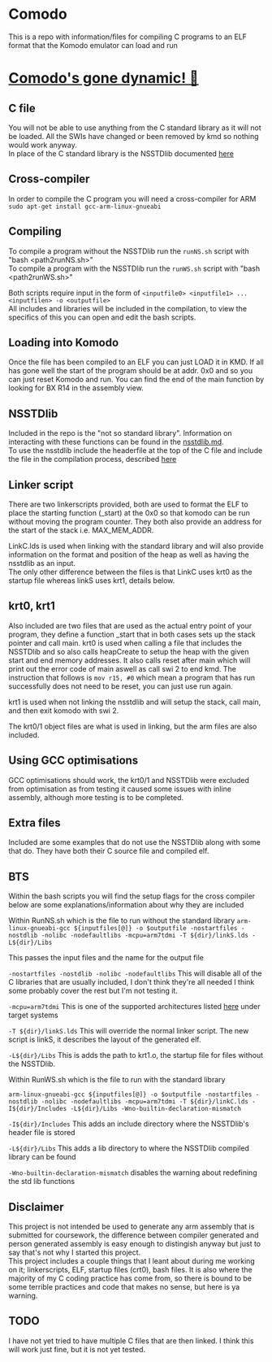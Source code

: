 # Comodo
This is a repo with information/files for compiling C programs to an ELF format that the Komodo emulator can load and run

# [Comodo's gone dynamic! 🥳](./NSSTDLib.md#Dynamic-memory-allocation)

## C file
You will not be able to use anything from the C standard library as it will not be loaded. All the SWIs have changed or been removed by kmd so nothing would work anyway.  
In place of the C standard library is the NSSTDlib documented [here](NSSTDLib.md)

## Cross-compiler
In order to compile the C program you will need a cross-compiler for ARM  
`sudo apt-get install gcc-arm-linux-gnueabi`

## Compiling
To compile a program without the NSSTDlib run the `runNS.sh` script with "bash <path2runNS.sh>"  
To compile a program with the NSSTDlib run the `runWS.sh` script with "bash <path2runWS.sh>" 

Both scripts require input in the form of `<inputfile0> <inputfile1> ... <inputfilen> -o <outputfile>`  
All includes and libraries will be included in the compilation, to view the specifics of this you can open and edit the bash scripts.

## Loading into Komodo
Once the file has been compiled to an ELF you can just LOAD it in KMD.
If all has gone well the start of the program should be at addr. 0x0 and so you can just reset Komodo and run. You can find the end of the main function by looking for BX R14 in the assembly view.  

## NSSTDlib
Included in the repo is the "not so standard library". 
Information on interacting with these functions can be found in the [nsstdlib.md](NSSTDLib.md).  
To use the nsstdlib include the headerfile at the top of the C file and include the file in the compilation process, described [here](#Compiling)

## Linker script
There are two linkerscripts provided, both are used to format the ELF to place the starting function (_start) at the 0x0 so that komodo can be run without moving the program counter. They both also provide an address for the start of the stack i.e. MAX_MEM_ADDR.

LinkC.lds is used when linking with the standard library and will also provide information on the format and position of the heap as well as having the nsstdlib as an input.  
The only other difference between the files is that LinkC uses krt0 as the startup file whereas linkS uses krt1, details below.

## krt0, krt1
Also included are two files that are used as the actual entry point of your program, they define a function _start that in both cases sets up the stack pointer and call main. krt0 is used when calling a file that includes the NSSTDlib and so also calls heapCreate to setup the heap with the given start and end memory addresses. It also calls reset after main which will print out the error code of main aswell as call swi 2 to end kmd. The instruction that follows is `mov r15, #0` which mean a program that has run successfully does not need to be reset, you can just use run again.

krt1 is used when not linking the nsstdlib and will setup the stack, call main, and then exit komodo with swi 2.  

The krt0/1 object files are what is used in linking, but the arm files are also included.  

## Using GCC optimisations
GCC optimisations should work, the krt0/1 and NSSTDlib were excluded from optimisation as from testing it caused some issues with inline assembly, although more testing is to be completed.

## Extra files
Included are some examples that do not use the NSSTDlib along with some that do. They have both their C source file and compiled elf.

## BTS
Within the bash scripts you will find the setup flags for the cross compiler below are some explanations/information about why they are included  

Within RunNS.sh which is the file to run without the standard library
`arm-linux-gnueabi-gcc ${inputfiles[@]} -o $outputfile -nostartfiles -nostdlib -nolibc -nodefaultlibs -mcpu=arm7tdmi -T ${dir}/linkS.lds -L${dir}/Libs`
 
This passes the input files and the name for the output file  

`-nostartfiles -nostdlib -nolibc -nodefaultlibs` This will disable all of the C libraries that are usually included, I don't think they're all needed I think some probably cover the rest but I'm not testing it.

`-mcpu=arm7tdmi` This is one of the supported architectures listed [here](https://studentnet.cs.manchester.ac.uk/resources/software/komodo/) under target systems

`-T ${dir}/linkS.lds` This will override the normal linker script. The new script is linkS, it describes the layout of the generated elf.

`-L${dir}/Libs` This is adds the path to krt1.o, the startup file for files without the NSSTDlib.

Within RunWS.sh which is the file to run with the standard library

`arm-linux-gnueabi-gcc ${inputfiles[@]} -o $outputfile -nostartfiles -nostdlib -nolibc -nodefaultlibs -mcpu=arm7tdmi -T ${dir}/linkC.lds -I${dir}/Includes -L${dir}/Libs -Wno-builtin-declaration-mismatch`

`-I${dir}/Includes` This adds an include directory where the NSSTDlib's header file is stored

`-L${dir}/Libs` This adds a lib directory to where the NSSTDlib compiled library can be found

`-Wno-builtin-declaration-mismatch` disables the warning about redefining the std lib functions

## Disclaimer
This project is not intended be used to generate any arm assembly that is submitted for coursework, the difference between compiler generated and person generated assembly is easy enough to distingish anyway but just to say that's not why I started this project.  
This project includes a couple things that I leant about during me working on it; linkerscripts, ELF, startup files (crt0), bash files. It is also where the majority of my C coding practice has come from, so there is bound to be some terrible practices and code that makes no sense, but here is ya warning.

## TODO
I have not yet tried to have multiple C files that are then linked. I think this will work just fine, but it is not yet tested.    
